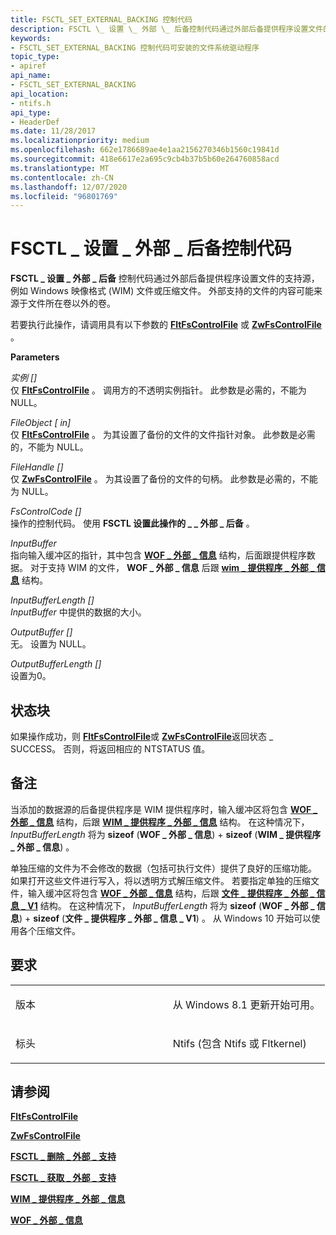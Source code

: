 ```yaml
---
title: FSCTL_SET_EXTERNAL_BACKING 控制代码
description: FSCTL \_ 设置 \_ 外部 \_ 后备控制代码通过外部后备提供程序设置文件的支持源，例如 Windows 映像格式 (WIM) 文件或压缩文件。
keywords:
- FSCTL_SET_EXTERNAL_BACKING 控制代码可安装的文件系统驱动程序
topic_type:
- apiref
api_name:
- FSCTL_SET_EXTERNAL_BACKING
api_location:
- ntifs.h
api_type:
- HeaderDef
ms.date: 11/28/2017
ms.localizationpriority: medium
ms.openlocfilehash: 662e1786689ae4e1aa2156270346b1560c19841d
ms.sourcegitcommit: 418e6617e2a695c9cb4b37b5b60e264760858acd
ms.translationtype: MT
ms.contentlocale: zh-CN
ms.lasthandoff: 12/07/2020
ms.locfileid: "96801769"
---
```

# <a name="fsctl_set_external_backing-control-code"></a>FSCTL \_ 设置 \_ 外部 \_ 后备控制代码


**FSCTL \_ 设置 \_ 外部 \_ 后备** 控制代码通过外部后备提供程序设置文件的支持源，例如 Windows 映像格式 (WIM) 文件或压缩文件。 外部支持的文件的内容可能来源于文件所在卷以外的卷。

若要执行此操作，请调用具有以下参数的 [**FltFsControlFile**](/windows-hardware/drivers/ddi/fltkernel/nf-fltkernel-fltfscontrolfile) 或 [**ZwFsControlFile**](/previous-versions/ff566462(v=vs.85)) 。

**Parameters**

<a href="" id="instance--in-"></a>*实例 \[\]*  
仅 [**FltFsControlFile**](/windows-hardware/drivers/ddi/fltkernel/nf-fltkernel-fltfscontrolfile) 。 调用方的不透明实例指针。 此参数是必需的，不能为 NULL。

<a href="" id="fileobject--in-"></a>*FileObject \[ in\]*  
仅 [**FltFsControlFile**](/windows-hardware/drivers/ddi/fltkernel/nf-fltkernel-fltfscontrolfile) 。 为其设置了备份的文件的文件指针对象。 此参数是必需的，不能为 NULL。

<a href="" id="filehandle--in-"></a>*FileHandle \[\]*  
仅 [**ZwFsControlFile**](/previous-versions/ff566462(v=vs.85)) 。 为其设置了备份的文件的句柄。 此参数是必需的，不能为 NULL。

<a href="" id="fscontrolcode--in-"></a>*FsControlCode \[\]*  
操作的控制代码。 使用 **FSCTL 设置此操作的 \_ \_ 外部 \_ 后备** 。

<a href="" id="inputbuffer"></a>*InputBuffer*  
指向输入缓冲区的指针，其中包含 [**WOF \_ 外部 \_ 信息**](/windows-hardware/drivers/ddi/ntifs/ns-ntifs-_wof_external_info) 结构，后面跟提供程序数据。 对于支持 WIM 的文件， **WOF \_ 外部 \_ 信息** 后跟 [**wim \_ 提供程序 \_ 外部 \_ 信息**](/windows-hardware/drivers/ddi/ntifs/ns-ntifs-_wim_provider_external_info) 结构。

<a href="" id="inputbufferlength--in-"></a>*InputBufferLength \[\]*  
*InputBuffer* 中提供的数据的大小。

<a href="" id="outputbuffer--out-"></a>*OutputBuffer \[\]*  
无。 设置为 NULL。

<a href="" id="outputbufferlength--in-"></a>*OutputBufferLength \[\]*  
设置为0。

<a name="status-block"></a>状态块
------------

如果操作成功，则 [**FltFsControlFile**](/windows-hardware/drivers/ddi/fltkernel/nf-fltkernel-fltfscontrolfile)或 [**ZwFsControlFile**](/previous-versions/ff566462(v=vs.85))返回状态 \_ SUCCESS。 否则，将返回相应的 NTSTATUS 值。

<a name="remarks"></a>备注
-------

当添加的数据源的后备提供程序是 WIM 提供程序时，输入缓冲区将包含 [**WOF \_ 外部 \_ 信息**](/windows-hardware/drivers/ddi/ntifs/ns-ntifs-_wof_external_info) 结构，后跟 [**WIM \_ 提供程序 \_ 外部 \_ 信息**](/windows-hardware/drivers/ddi/ntifs/ns-ntifs-_wim_provider_external_info) 结构。 在这种情况下， *InputBufferLength* 将为 **sizeof** (**WOF \_ 外部 \_ 信息**) + **sizeof** (**WIM \_ 提供程序 \_ 外部 \_ 信息**) 。

单独压缩的文件为不会修改的数据（包括可执行文件）提供了良好的压缩功能。 如果打开这些文件进行写入，将以透明方式解压缩文件。 若要指定单独的压缩文件，输入缓冲区将包含 [**WOF \_ 外部 \_ 信息**](/windows-hardware/drivers/ddi/ntifs/ns-ntifs-_wof_external_info) 结构，后跟 [**文件 \_ 提供程序 \_ 外部 \_ 信息 \_ V1**](/windows-hardware/drivers/ddi/ntifs/ns-ntifs-_file_provider_external_info_v1) 结构。 在这种情况下， *InputBufferLength* 将为 **sizeof** (**WOF \_ 外部 \_ 信息**) + **sizeof** (**文件 \_ 提供程序 \_ 外部 \_ 信息 \_ V1**) 。 从 Windows 10 开始可以使用各个压缩文件。

<a name="requirements"></a>要求
------------

<table>
<colgroup>
<col width="50%" />
<col width="50%" />
</colgroup>
<tbody>
<tr class="odd">
<td align="left"><p>版本</p></td>
<td align="left"><p>从 Windows 8.1 更新开始可用。</p></td>
</tr>
<tr class="even">
<td align="left"><p>标头</p></td>
<td align="left">Ntifs (包含 Ntifs 或 Fltkernel) </td>
</tr>
</tbody>
</table>

## <a name="see-also"></a>请参阅


[**FltFsControlFile**](/windows-hardware/drivers/ddi/fltkernel/nf-fltkernel-fltfscontrolfile)

[**ZwFsControlFile**](/previous-versions/ff566462(v=vs.85))

[**FSCTL \_ 删除 \_ 外部 \_ 支持**](fsctl-delete-external-backing.md)

[**FSCTL \_ 获取 \_ 外部 \_ 支持**](fsctl-get-external-backing.md)

[**WIM \_ 提供程序 \_ 外部 \_ 信息**](/windows-hardware/drivers/ddi/ntifs/ns-ntifs-_wim_provider_external_info)

[**WOF \_ 外部 \_ 信息**](/windows-hardware/drivers/ddi/ntifs/ns-ntifs-_wof_external_info)

 

